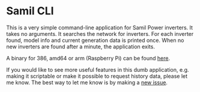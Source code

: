 # Samil CLI

This is a very simple command-line application for Samil Power inverters.
It takes no arguments.
It searches the network for inverters.
For each inverter found, model info and current generation data is printed once.
When no new inverters are found after a minute, the application exits.

A binary for 386, amd64 or arm (Raspberry Pi) can be found
[here](https://github.com/mhvis/samil/releases).

If you would like to see more useful features in this dumb application,
e.g. making it scriptable or make it possible to request history data,
please let me know.
The best way to let me know is by making a
[new issue](https://github.com/mhvis/samil/issues/new).
